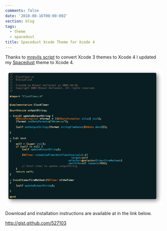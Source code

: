 ```yaml
---
comments: false
date: '2010-08-16T00:00:00Z'
section: blog
tags:
  - theme
  - spacedust
title: Spacedust Xcode Theme for Xcode 4
---
```


Thanks to <a href="http://gist.github.com/488120">mrevils script</a> to convert Xcode 3 themes to Xcode 4 I updated my [Spacedust](http://hallski.org/blog/spacedust-xcode-theme) theme to Xcode 4.

<img src="/images/posts/spacedust-xcode-theme.png" alt="Screenshot showing the Spacedust theme in Xcode 4"/>

Download and installation instructions are available at in the link below.

<a href="http://gist.github.com/527103">http://gist.github.com/527103</a>
